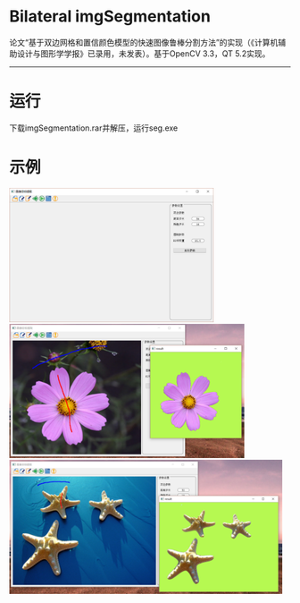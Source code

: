 # Bilateral imgSegmentation

论文“基于双边网格和置信颜色模型的快速图像鲁棒分割方法”的实现（《计算机辅助设计与图形学学报》已录用，未发表）。基于OpenCV 3.3，QT 5.2实现。
***
# 运行
下载imgSegmentation.rar并解压，运行seg.exe

# 示例
<img src="example/1.png" width=366 height=240 />
<img src="example/2.png" width=421 height=240 />
<img src="example/3.png" width=489 height=240 />